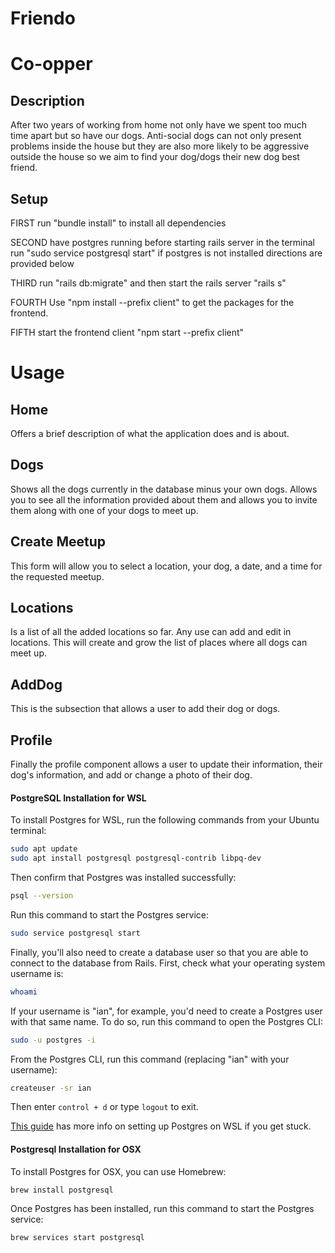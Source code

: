 # Friendo

# Co-opper 

## Description

After two years of working from home not only have we spent too much time apart but so have our dogs.
Anti-social dogs can not only present problems inside the house but they are also more likely to be aggressive outside the house
so we aim to find your dog/dogs their new dog best friend.


## Setup

FIRST 
run "bundle install" to install all dependencies

SECOND
have postgres running before starting rails server
in the terminal run "sudo service postgresql start"
if postgres is not installed directions are provided below

THIRD
run "rails db:migrate"
and then 
start the rails server
"rails s"

FOURTH
Use "npm install --prefix client" to get the packages for the frontend.

FIFTH
start the frontend client
"npm start --prefix client"

# Usage

## Home
Offers a brief description of what the application does and is about.

## Dogs
Shows all the dogs currently in the database minus your own dogs. Allows you to see all the information provided about them and allows you to invite them along with one of 
your dogs to meet up.

## Create Meetup
This form will allow you to select a location, your dog, a date, and a time for the requested meetup.

## Locations
Is a list of all the added locations so far. Any use can add and edit in locations. This will create and grow the list of places where all dogs can meet up.

## AddDog
This is the subsection that allows a user to add their dog or dogs.

## Profile
Finally the profile component allows a user to update their information, their dog's information, and add or change a photo of their dog.

#### PostgreSQL Installation for WSL

To install Postgres for WSL, run the following commands from your Ubuntu terminal:

```sh
sudo apt update
sudo apt install postgresql postgresql-contrib libpq-dev
```

Then confirm that Postgres was installed successfully:

```sh
psql --version
```

Run this command to start the Postgres service:

```sh
sudo service postgresql start
```

Finally, you'll also need to create a database user so that you are able to
connect to the database from Rails. First, check what your operating system
username is:

```sh
whoami
```

If your username is "ian", for example, you'd need to create a Postgres user
with that same name. To do so, run this command to open the Postgres CLI:

```sh
sudo -u postgres -i
```

From the Postgres CLI, run this command (replacing "ian" with your username):

```sh
createuser -sr ian
```

Then enter `control + d` or type `logout` to exit.

[This guide][postgresql wsl] has more info on setting up Postgres on WSL if you
get stuck.

[postgresql wsl]: https://docs.microsoft.com/en-us/windows/wsl/tutorials/wsl-database#install-postgresql

#### Postgresql Installation for OSX

To install Postgres for OSX, you can use Homebrew:

```sh
brew install postgresql
```

Once Postgres has been installed, run this command to start the Postgres
service:

```sh
brew services start postgresql
```


